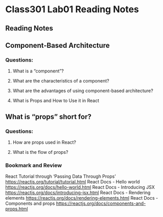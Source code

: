 # Class301 Lab01 Reading Notes

## Reading Notes

## Component-Based Architecture 

### Questions:

1. What is a “component”?

2. What are the characteristics of a component?

3. What are the advantages of using component-based architecture?

4. What is Props and How to Use it in React

## What is “props” short for?

### Questions:

1. How are props used in React?

2. What is the flow of props?


### Bookmark and Review
React Tutorial through ‘Passing Data Through Props’ https://reactjs.org/tutorial/tutorial.html
React Docs - Hello world https://reactjs.org/docs/hello-world.html
React Docs - Introducing JSX https://reactjs.org/docs/introducing-jsx.html
React Docs - Rendering elements https://reactjs.org/docs/rendering-elements.html
React Docs - Components and props https://reactjs.org/docs/components-and-props.html